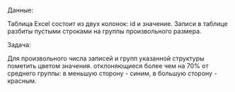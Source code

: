 Данные:

Таблица Excel состоит из двух колонок: id и значение. Записи в таблице разбиты пустыми строками на группы произвольного размера.

Задача:

Для произвольного числа записей и групп указанной структуры пометить цветом значения. отклоняющиеся более чем на 70% от среднего группы: в меньшую сторону - синим, в большую сторону - красным.
